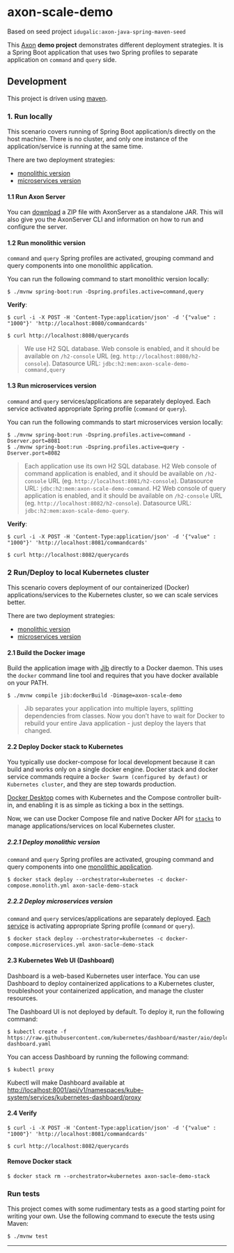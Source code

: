 # axon-scale-demo

Based on seed project `idugalic:axon-java-spring-maven-seed`

This [Axon](https://axoniq.io/) **demo project** demonstrates different deployment strategies.
It is a Spring Boot application that uses two Spring profiles to separate application on `command` and `query` side.

## Development

This project is driven using [maven].

### 1. Run locally

This scenario covers running of Spring Boot application/s directly on the host machine. There is no cluster, and only one instance of the application/service is running at the same time.

There are two deployment strategies:
 - [monolithic version](#12-run-monolithic-version)
 - [microservices version](#13-run-microservices-version)

#### 1.1 Run Axon Server

You can [download](https://download.axoniq.io/axonserver/AxonServer.zip) a ZIP file with AxonServer as a standalone JAR. This will also give you the AxonServer CLI and information on how to run and configure the server.

#### 1.2 Run monolithic version

`command` and `query` Spring profiles are activated, grouping command and query components into one monolithic application.

You can run the following command to start monolithic version locally:
```
$ ./mvnw spring-boot:run -Dspring.profiles.active=command,query
```

**Verify**:
```
$ curl -i -X POST -H 'Content-Type:application/json' -d '{"value" : "1000"}' 'http://localhost:8080/commandcards'
```
```
$ curl http://localhost:8080/querycards
```

> We use H2 SQL database. Web console is enabled, and it should be available on `/h2-console` URL (eg. `http://localhost:8080/h2-console`). Datasource URL: `jdbc:h2:mem:axon-scale-demo-command,query`

#### 1.3 Run microservices version

`command` and `query` services/applications are separately deployed. Each service activated appropriate Spring profile (`command` or `query`).

You can run the following commands to start microservices version locally:
```
$ ./mvnw spring-boot:run -Dspring.profiles.active=command -Dserver.port=8081
$ ./mvnw spring-boot:run -Dspring.profiles.active=query -Dserver.port=8082

```

> Each application use its own H2 SQL database. 
> H2 Web console of command application is enabled, and it should be available on `/h2-console` URL (eg. `http://localhost:8081/h2-console`). Datasource URL: `jdbc:h2:mem:axon-scale-demo-command`.
> H2 Web console of query application is enabled, and it should be available on `/h2-console` URL (eg. `http://localhost:8082/h2-console`). Datasource URL: `jdbc:h2:mem:axon-scale-demo-query`.

**Verify**:

```
$ curl -i -X POST -H 'Content-Type:application/json' -d '{"value" : "1000"}' 'http://localhost:8081/commandcards'
```
```
$ curl http://localhost:8082/querycards
```


### 2 Run/Deploy to local Kubernetes cluster

This scenario covers deployment of our containerized (Docker) applications/services to the Kubernetes cluster, so we can scale services better.


There are two deployment strategies:
 - [monolithic version](#221-deploy-monolithic-version)
 - [microservices version](#222-deploy-microservices-version)

#### 2.1 Build the Docker image

Build the application image with [Jib](https://github.com/GoogleContainerTools/jib) directly to a Docker daemon. This uses the `docker` command line tool and requires that you have docker available on your PATH.

```
$ ./mvnw compile jib:dockerBuild -Dimage=axon-scale-demo
```

> Jib separates your application into multiple layers, splitting dependencies from classes. Now you don’t have to wait for Docker to rebuild your entire Java application - just deploy the layers that changed.

#### 2.2 Deploy Docker stack to Kubernetes

You typically use docker-compose for local development because it can build and works only on a single docker engine. Docker stack and docker service commands require a `Docker Swarm (configured by defaut)` or `Kubernetes cluster`, and they are step towards production.

[Docker Desktop](https://www.docker.com/products/docker-desktop) comes with Kubernetes and the Compose controller built-in, and enabling it is as simple as ticking a box in the settings.

Now, we can use Docker Compose file and native Docker API for [`stacks`](https://docs.docker.com/engine/reference/commandline/stack/) to manage applications/services on local Kubernetes cluster.

##### 2.2.1 Deploy monolithic version
`command` and `query` Spring profiles are activated, grouping command and query components into one [monolithic application](docker-compose.monolith.yml).
```
$ docker stack deploy --orchestrator=kubernetes -c docker-compose.monolith.yml axon-sacle-demo-stack
```

##### 2.2.2 Deploy microservices version
`command` and `query` services/applications are separately deployed. [Each service](docker-compose.microservices.yml) is activating appropriate Spring profile (`command` or `query`).
```
$ docker stack deploy --orchestrator=kubernetes -c docker-compose.microservices.yml axon-sacle-demo-stack
```

#### 2.3 Kubernetes Web UI (Dashboard)

Dashboard is a web-based Kubernetes user interface. You can use Dashboard to deploy containerized applications to a Kubernetes cluster, troubleshoot your containerized application, and manage the cluster resources.

The Dashboard UI is not deployed by default. To deploy it, run the following command:
```
$ kubectl create -f https://raw.githubusercontent.com/kubernetes/dashboard/master/aio/deploy/recommended/kubernetes-dashboard.yaml

```
You can access Dashboard by running the following command:
```
$ kubectl proxy
```
Kubectl will make Dashboard available at [http://localhost:8001/api/v1/namespaces/kube-system/services/kubernetes-dashboard/proxy](http://localhost:8001/api/v1/namespaces/kube-system/services/kubernetes-dashboard/proxy)

#### 2.4 Verify

```
$ curl -i -X POST -H 'Content-Type:application/json' -d '{"value" : "1000"}' 'http://localhost:8081/commandcards'
```
```
$ curl http://localhost:8082/querycards
```

#### Remove Docker stack
```
$ docker stack rm --orchestrator=kubernetes axon-sacle-demo-stack
```


### Run tests

This project comes with some rudimentary tests as a good starting
point for writing your own. Use the following command to execute the
tests using Maven:

```
$ ./mvnw test
```

---

[maven]: https://maven.apache.org/ (Maven)
[atomist]: https://www.atomist.com/ (Atomist)
[axon]: https://axoniq.io/ (Axon)
